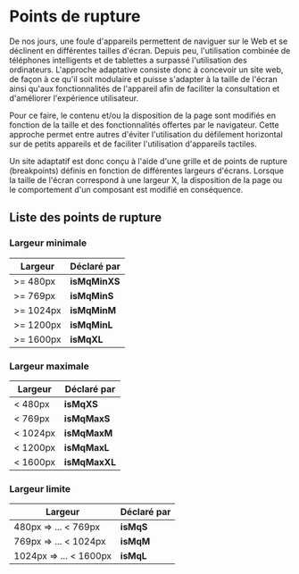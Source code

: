 # Points de rupture

De nos jours, une foule d'appareils permettent de naviguer sur le Web et se déclinent en différentes tailles d'écran. Depuis peu, l'utilisation combinée de téléphones intelligents et de tablettes a surpassé l'utilisation des ordinateurs. L'approche adaptative consiste donc à concevoir un site web, de façon à ce qu'il soit modulaire et puisse s'adapter à la taille de l'écran ainsi qu'aux fonctionnalités de l'appareil afin de faciliter la consultation et d'améliorer l'expérience utilisateur.

Pour ce faire, le contenu et/ou la disposition de la page sont modifiés en fonction de la taille et des fonctionnalités offertes par le navigateur. Cette approche permet entre autres d'éviter l'utilisation du défilement horizontal sur de petits appareils et de faciliter l'utilisation d'appareils tactiles.

Un site adaptatif est donc conçu à l'aide d'une grille et de points de rupture (breakpoints) définis en fonction de différentes largeurs d'écrans. Lorsque la taille de l'écran correspond à une largeur X, la disposition de la page ou le comportement d'un composant est modifié en conséquence.

## Liste des points de rupture

<div class="m-u--header m-u--margin-top">
    <h3>Largeur minimale</h3>
</div>
<table>
    <thead>
        <tr>
            <th>Largeur</th>
            <th>Déclaré par</th>
        </tr>
    </thead>
    <tbody>
        <tr>
            <td>>= 480px</td>
            <td><b>isMqMinXS</b></td>
        </tr>
        <tr>
            <td>>= 769px</td>
            <td><b>isMqMinS</b></td>
        </tr>
        <tr>
            <td>>= 1024px</td>
            <td><b>isMqMinM</b></td>
        </tr>
        <tr>
            <td>>= 1200px</td>
            <td><b>isMqMinL</b></td>
        </tr>
        <tr>
            <td>>= 1600px</td>
            <td><b>isMqXL</b></td>
        </tr>
    </tbody>
</table>
<div class="m-u--header">
    <h3>Largeur maximale</h3>
</div>
<table>
    <thead>
        <tr>
            <th>Largeur</th>
            <th>Déclaré par</th>
        </tr>
    </thead>
    <tbody>
        <tr>
            <td>< 480px</td>
            <td><b>isMqXS</b></td>
        </tr>
        <tr>
            <td>< 769px</td>
            <td><b>isMqMaxS</b></td>
        </tr>
        <tr>
            <td>< 1024px</td>
            <td><b>isMqMaxM</b></td>
        </tr>
        <tr>
            <td>< 1200px</td>
            <td><b>isMqMaxL</b></td>
        </tr>
        <tr>
            <td>< 1600px</td>
            <td><b>isMqMaxXL </b></td>
        </tr>
    </tbody>
</table>
<div class="m-u--header">
    <h3>Largeur limite</h3>
</div>
<table>
    <thead>
        <tr>
            <th>Largeur</th>
            <th>Déclaré par</th>
        </tr>
    </thead>
    <tbody>
        <tr>
            <td>480px =­> ... < 769px</td>
            <td><b>isMqS</b></td>
        </tr>
        <tr>
            <td>769px => ... < 1024px</td>
            <td><b>isMqM</b></td>
        </tr>
        <tr>
            <td>1024px => ... < 1600px</td>
            <td><b>isMqL</b></td>
        </tr>
    </tbody>
</table>
